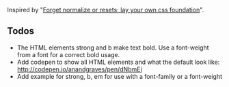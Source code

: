 Inspired by "[Forget normalize or resets; lay your own css foundation](http://jaydenseric.com/blog/forget-normalize-or-resets-lay-your-own-css-foundation)".


## Todos

* The HTML elements strong and b make text bold. Use a font-weight from a font for a correct bold usage.
* Add codepen to show all HTML elements and what the default look like: http://codepen.io/anandgraves/pen/dNbmEj
* Add example for strong, b, em for use with a font-family or a font-weight
